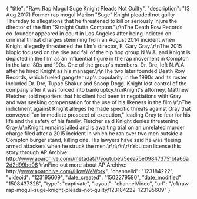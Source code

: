 {
    "title": "Raw: Rap Mogul Suge Knight Pleads Not Guilty",
    "description": "(3 Aug 2017) Former rap mogul Marion \"Suge\" Knight pleaded not guilty Thursday to allegations that he threatened to kill or seriously injure the director of the film \"Straight Outta Compton.\"\r\nThe Death Row Records co-founder appeared in court in Los Angeles after being indicted on criminal threat charges stemming from an August 2014 incident when Knight allegedly threatened the film's director, F. Gary Gray.\r\nThe 2015 biopic focused on the rise and fall of the hip hop group N.W.A. and Knight is depicted in the film as an influential figure in the rap movement in Compton in the late '80s and '90s. One of the group's members, Dr. Dre, left N.W.A. after he hired Knight as his manager.\r\nThe two later founded Death Row Records, which fueled gangster rap's popularity in the 1990s and its roster included Dr. Dre, Tupac Shakur and Snoop Dogg. Knight lost control of the company after it was forced into bankruptcy.\r\nKnight's attorney, Matthew Fletcher, told reporters that his client had been in negotiations with Gray and was seeking compensation for the use of his likeness in the film.\r\nThe indictment against Knight alleges he made specific threats against Gray that conveyed \"an immediate prospect of execution,\" leading Gray to fear for his life and the safety of his family. Fletcher said Knight denies threatening Gray.\r\nKnight remains jailed and is awaiting trial on an unrelated murder charge filed after a 2015 incident in which he ran over two men outside a Compton burger stand, killing one. His lawyers have said he was fleeing armed attackers when he struck the men.\r\n\r\n\r\nYou can license this story through AP Archive: http:\/\/www.aparchive.com\/metadata\/youtube\/5eea75e098473751bfa66a2d2d99bd06 \r\nFind out more about AP Archive: http:\/\/www.aparchive.com\/HowWeWork",
    "channelid": "123184222",
    "videoid": "123195609",
    "date_created": "1502279580",
    "date_modified": "1508437326",
    "type": "captivate",
    "layout": "channelVideo",
    "url": "\/c1\/raw-rap-mogul-suge-knight-pleads-not-guilty\/123184222-123195609"
}
